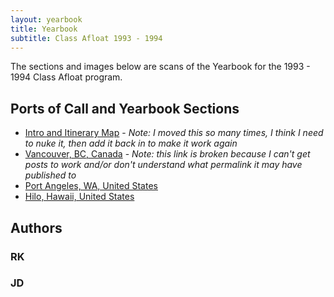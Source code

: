 ```yaml
---
layout: yearbook
title: Yearbook
subtitle: Class Afloat 1993 - 1994
---
```


The sections and images below are scans of the Yearbook for the 1993 - 1994 Class Afloat program.

## Ports of Call and Yearbook Sections

* [Intro and Itinerary Map](intro-itinerary-map/) - _Note: I moved this so many times, I think I need to nuke it, then add it back in to make it work again_
* [Vancouver, BC, Canada](vancouver-bc-canada/) - _Note: this link is broken because I can't get posts to work and/or don't understand what permalink it may have published to_
* [Port Angeles, WA, United States](port-angeles-united-states/)
* [Hilo, Hawaii, United States](hilo-united-states/)

## Authors

### RK

### JD
